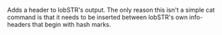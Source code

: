Adds a header to lobSTR's output.  The only reason this isn't a simple cat
command is that it needs to be inserted between lobSTR's own info-headers
that begin with hash marks.

